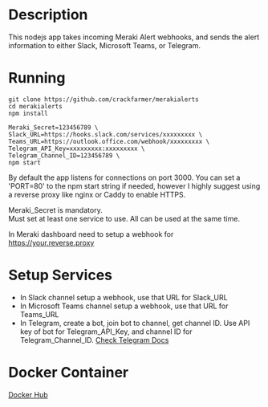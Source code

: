 # Description
This nodejs app takes incoming Meraki Alert webhooks, and sends the alert information to either Slack, Microsoft Teams, or Telegram.

# Running
```
git clone https://github.com/crackfarmer/merakialerts
cd merakialerts
npm install

Meraki_Secret=123456789 \
Slack_URL=https://hooks.slack.com/services/xxxxxxxxx \
Teams_URL=https://outlook.office.com/webhook/xxxxxxxxx \
Telegram_API_Key=xxxxxxxxx:xxxxxxxxx \
Telegram_Channel_ID=123456789 \
npm start
```
By default the  app listens for connections on port 3000. You can set a 'PORT=80' to the npm start string if needed, however I highly suggest using a reverse proxy like nginx or Caddy to enable HTTPS.

Meraki_Secret is mandatory. \
Must set at least one service to use. All can be used at the same time.

In Meraki dashboard need to setup a webhook for https://your.reverse.proxy

# Setup Services
+ In Slack channel setup a webhook,  use that URL for Slack_URL
+ In Microsoft Teams channel setup a webhook,  use that URL for Teams_URL
+ In Telegram, create a bot, join bot to channel, get channel ID. Use API key of bot for Telegram_API_Key, and channel ID for Telegram_Channel_ID.   [Check Telegram Docs](https://core.telegram.org/bots)

# Docker Container
[Docker Hub](https://hub.docker.com/r/crackfarmer/merakialerts)
